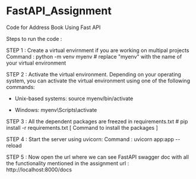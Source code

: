 # FastAPI_Assignment
Code for Address Book Using Fast API

Steps to run the code :

STEP 1 :
Create a virtual envirnment if you are working on multipal projects
Command : python -m venv myenv   # replace "myenv" with the name of your virtual environment

STEP 2 :
Activate the virtual environment. Depending on your operating system, 
you can activate the virtual environment using one of the following commands:
* Unix-based systems: source myenv/bin/activate

* Windows: myenv\Scripts\activate

STEP 3 :
All the dependent packages are freezed in requirements.txt
    # pip install -r requirements.txt   [ Command to install the packages ]
    
STEP 4 :
Start the server using uvicorn:
Command : uvicorn app:app --reload

STEP 5 :
Now open the url where we can see FastAPI swagger doc with all the functionality mentioned in the assignment
url : http://localhost:8000/docs
